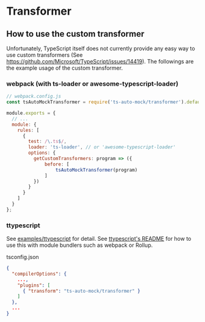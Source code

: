 # Transformer 

## How to use the custom transformer

Unfortunately, TypeScript itself does not currently provide any easy way to use custom transformers 
(See https://github.com/Microsoft/TypeScript/issues/14419).
The followings are the example usage of the custom transformer.

### webpack (with ts-loader or awesome-typescript-loader)

```js
// webpack.config.js
const tsAutoMockTransformer = require('ts-auto-mock/transformer').default;

module.exports = {
  // ...
  module: {
    rules: [
      {
        test: /\.ts$/,
        loader: 'ts-loader', // or 'awesome-typescript-loader'
        options: {
          getCustomTransformers: program => ({
              before: [
                  tsAutoMockTransformer(program)
              ]
          })
        }
      }
    ]
  }
};
```

### ttypescript

See [examples/ttypescript](examples/ttypescript) for detail.
See [ttypescript's README](https://github.com/cevek/ttypescript/blob/master/README.md) for how to use this with module bundlers such as webpack or Rollup.

tsconfig.json
```json
{
  "compilerOptions": {
    ...,
    "plugins": [
      { "transform": "ts-auto-mock/transformer" }
    ]
  },
  ...
}
```
